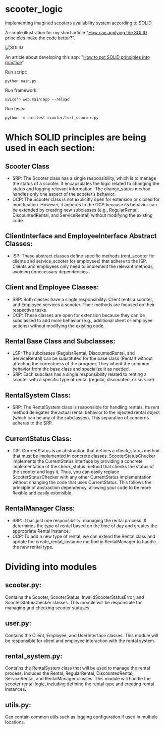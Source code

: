# scooter_logic
Implementing imagined scooters availability system according to SOLID

A simple illustration for my short article "[How can applying the SOLID principles make the code better?](https://dev.to/antonov_mike/how-can-applying-the-solid-principles-make-the-code-better-3fam)".

![SOLID](https://media.dev.to/cdn-cgi/image/width=1000,height=420,fit=cover,gravity=auto,format=auto/https%3A%2F%2Fdev-to-uploads.s3.amazonaws.com%2Fuploads%2Farticles%2Fc84v1ezup6sw856i0xgl.jpeg)

An article about developing this app: "[How to put SOLID principles into practice](https://dev.to/antonov_mike/how-to-put-solid-principles-into-practice-3jn3)"

Run script:
```
python main.py
```
Run framework:
```
uvicorn web.main:app --reload
```
Run tests:
```
python -m unittest scooter/test_scooter.py
```

# Which SOLID principles are being used in each section:

## Scooter Class
- SRP: The Scooter class has a single responsibility, which is to manage the status of a scooter. It encapsulates the logic related to changing the status and logging relevant information. The change_status method handles only one aspect of the scooter’s behavior.
- OCP: The Scooter class is not explicitly open for extension or closed for modification. However, it adheres to the OCP because its behavior can be extended by creating new subclasses (e.g., RegularRental, DiscountedRental, and ServiceRental) without modifying the existing code.

## ClientInterface and EmployeeInterface Abstract Classes:
- ISP: These abstract classes define specific methods (rent_scooter for clients and service_scooter for employees) that adhere to the ISP. Clients and employees only need to implement the relevant methods, avoiding unnecessary dependencies.

## Client and Employee Classes:
- SRP: Both classes have a single responsibility: Client rents a scooter, and Employee services a scooter. Their methods are focused on their respective tasks.
- OCP: These classes are open for extension because they can be subclassed to add more behavior (e.g., additional client or employee actions) without modifying the existing code.

## Rental Base Class and Subclasses:
- LSP: The subclasses (RegularRental, DiscountedRental, and ServiceRental) can be substituted for the base class (Rental) without affecting the correctness of the program. They inherit the common behavior from the base class and specialize it as needed.
- SRP: Each subclass has a single responsibility related to renting a scooter with a specific type of rental (regular, discounted, or service).

## RentalSystem Class:
- SRP: The RentalSystem class is responsible for handling rentals. Its rent method delegates the actual rental behavior to the injected rental object (which can be any of the subclasses). This separation of concerns adheres to the SRP.

## CurrentStatus Class:
- DIP: CurrentStatus is an abstraction that defines a check_status method that must be implemented in concrete classes. ScooterStatusChecker implements the CurrentStatus interface by providing a concrete implementation of the check_status method that checks the status of the scooter and logs it. Thus, you can easily replace ScooterStatusChecker with any other CurrentStatus implementation without changing the code that uses CurrentStatus. This follows the principle of abstraction dependency, allowing your code to be more flexible and easily extensible.

## RentalManager Class:
- SRP: It has just one responsibility: managing the rental process. It determines the type of rental based on the time of day and creates the appropriate Rental instance. 
- OCP: To add a new type of rental, we can extend the Rental class and update the create_rental_instance method in RentalManager to handle the new rental type. 

# Dividing into modules

## scooter.py:
Contains the Scooter, ScooterStatus, InvalidScooterStatusError, and ScooterStatusChecker classes. This module will be responsible for managing and checking scooter statuses.

## user.py:
Contains the Client, Employee, and UserInterface classes. This module will be responsible for client and employee interaction with the rental system.

## rental_system.py: 
Contains the RentalSystem class that will be used to manage the rental process. Includes the Rental, RegularRental, DiscountedRental, ServiceRental, and RentalManager classes. This module will handle the scooter rental logic, including defining the rental type and creating rental instances.

## utils.py: 
Can contain common utils such as logging configuration if used in multiple locations.
